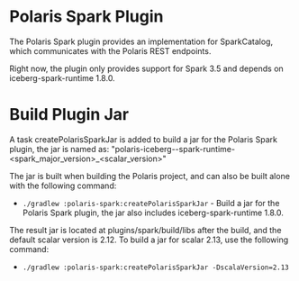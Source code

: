 <!--
  Licensed to the Apache Software Foundation (ASF) under one
  or more contributor license agreements.  See the NOTICE file
  distributed with this work for additional information
  regarding copyright ownership.  The ASF licenses this file
  to you under the Apache License, Version 2.0 (the
  "License"); you may not use this file except in compliance
  with the License.  You may obtain a copy of the License at
 
   http://www.apache.org/licenses/LICENSE-2.0
 
  Unless required by applicable law or agreed to in writing,
  software distributed under the License is distributed on an
  "AS IS" BASIS, WITHOUT WARRANTIES OR CONDITIONS OF ANY
  KIND, either express or implied.  See the License for the
  specific language governing permissions and limitations
  under the License.
-->

# Polaris Spark Plugin

The Polaris Spark plugin provides an implementation for SparkCatalog, which communicates with the Polaris
REST endpoints.

Right now, the plugin only provides support for Spark 3.5 and depends on iceberg-spark-runtime 1.8.0.

# Build Plugin Jar
A task createPolarisSparkJar is added to build a jar for the Polaris Spark plugin, the jar is named as:
"polaris-iceberg-<iceberg-version>-spark-runtime-<spark_major_version>_<scalar_version>"

The jar is built when building the Polaris project, and can also be built alone with the following command:
- `./gradlew :polaris-spark:createPolarisSparkJar` - Build a jar for the Polaris Spark plugin, the jar also includes iceberg-spark-runtime 1.8.0.

The result jar is located at plugins/spark/build/libs after the build, and the default scalar version is 2.12.
To build a jar for scalar 2.13, use the following command:
- `./gradlew :polaris-spark:createPolarisSparkJar -DscalaVersion=2.13` 
